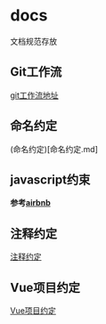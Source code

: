 # docs
文档规范存放


## Git工作流
[git工作流地址](git工作流.md)

## 命名约定
(命名约定)[命名约定.md]

## javascript约束

**参考[airbnb](https://github.com/airbnb/javascript)**

## 注释约定
[注释约定](注释约定.md)

## Vue项目约定

[Vue项目约定](Vue项目约定.md)
